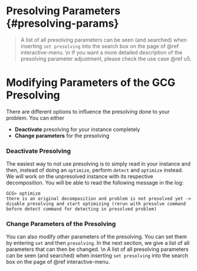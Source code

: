 # Presolving Parameters {#presolving-params}
> A list of all presolving parameters can be seen (and searched) when inserting `set presolving` into the search box on the page of @ref interactive-menu. \n
> If you want a more detailed description of the presolving parameter adjustment, please check the use case @ref u5.
# Modifying Parameters of the GCG Presolving
There are different options to influence the presolving done to your problem. You can either
   * **Deactivate** presolving for your instance completely
   * **Change parameters** for the presolving

### Deactivate Presolving
The easiest way to not use presolving is to simply read in your instance and then, instead of doing an
`optimize`, perform `detect` and `optimize` instead. We will work on the unpresolved instance with its
respective decomposition. You will be able to read the following message in the log: 

```
GCG> optimize
there is an original decomposition and problem is not presolved yet -> disable presolving and start optimizing (rerun with presolve command before detect command for detecting in presolved problem)
```

### Change Parameters of the Presolving
You can also modify other parameters of the presolving. 
You can set them by entering `set` and then `presolving`. 
In the next section, we give a list of all parameters that can then be changed.
\n
A list of all presolving parameters can be seen (and searched) when inserting `set presolving` into the search box on the page of @ref interactive-menu.